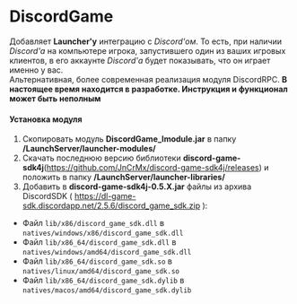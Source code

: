 # DiscordGame

Добавляет **Launcher'у** интеграцию с *Discord'ом*. То есть, при наличии *Discord'а* на компьютере игрока, запустившего
один из ваших игровых клиентов, в его аккаунте *Discord'а* будет показывать, что он играет именно у вас.  
Альтернативная, более современная реализация модуля DiscordRPC. **В настоящее время находится в разработке. Инструкция и
функционал может быть неполным**

#### Установка модуля

1. Скопировать модуль **DiscordGame_lmodule.jar** в папку **/LaunchServer/launcher-modules/**
2. Скачать последнюю версию библиотеки **discord-game-sdk4j**(https://github.com/JnCrMx/discord-game-sdk4j/releases) и
   положить в папку **/LaunchServer/launcher-libraries/**
3. Добавить в **discord-game-sdk4j-0.5.X.jar** файлы из архива
   DiscordSDK ( https://dl-game-sdk.discordapp.net/2.5.6/discord_game_sdk.zip ):

- Файл `lib/x86/discord_game_sdk.dll` в `natives/windows/x86/discord_game_sdk.dll`
- Файл `lib/x86_64/discord_game_sdk.dll` в `natives/windows/amd64/discord_game_sdk.dll`
- Файл `lib/x86_64/discord_game_sdk.so` в `natives/linux/amd64/discord_game_sdk.so`
- Файл `lib/x86_64/discord_game_sdk.dylib` в `natives/macos/amd64/discord_game_sdk.dylib`